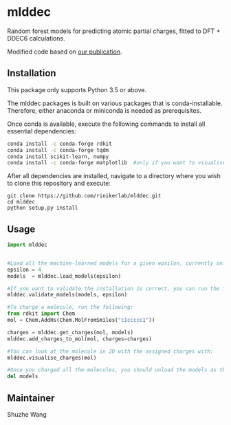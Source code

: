 # mlddec
Random forest models for predicting atomic partial charges, fitted to DFT + DDEC6 calculations.

Modified code based on [our publication](https://pubs.acs.org/doi/abs/10.1021/acs.jcim.7b00663).

## Installation
This package only supports Python 3.5 or above.

The mlddec packages is built on various packages that is conda-installable. Therefore, either anaconda or miniconda is needed as prerequisites.

Once conda is available, execute the following commands to install all essential dependencies:
```bash
conda install -c conda-forge rdkit
conda install -c conda-forge tqdm
conda install scikit-learn, numpy
conda install -c conda-forge matplotlib  #only if you want to visualise the molecule with the charges
```

After all dependencies are installed, navigate to a directory where you wish to clone this repository and execute:
```
git clone https://github.com/rinikerlab/mlddec.git
cd mlddec
python setup.py install
```


## Usage
```python
import mlddec


#Load all the machine-learned models for a given epsilon, currently only epsilon of 4 or 78 is available. The latter gives more polar charges
epsilon = 4
models  = mlddec.load_models(epsilon)

#If you want to validate the installation is correct, you can run the following:
mlddec.validate_models(models, epsilon)

#To charge a molecule, run the following:
from rdkit import Chem
mol = Chem.AddHs(Chem.MolFromSmiles("c1ccccc1"))

charges = mlddec.get_charges(mol, models)
mlddec.add_charges_to_mol(mol, charges=charges)

#You can look at the molecule in 2D with the assigned charges with:
mlddec.visualise_charges(mol)

#Once you charged all the molecules, you should unload the models as they consume quite some memory
del models
```


## Maintainer
Shuzhe Wang
